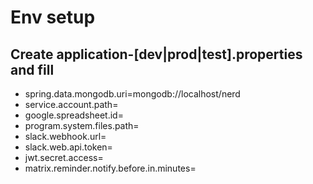 # Env setup



## Create application-[dev|prod|test].properties and fill

- spring.data.mongodb.uri=mongodb://localhost/nerd
- service.account.path=
- google.spreadsheet.id=
- program.system.files.path=
- slack.webhook.url=
- slack.web.api.token=
- jwt.secret.access=
- matrix.reminder.notify.before.in.minutes=


